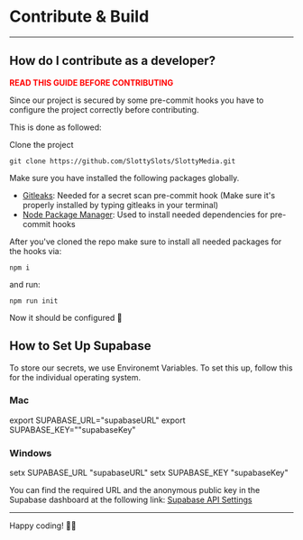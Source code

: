# Contribute & Build 

---

## How do I contribute as a developer?
<p style="color: red;"><b>READ THIS GUIDE BEFORE CONTRIBUTING</b></p>

Since our project is secured by some pre-commit hooks you have to configure the project correctly before contributing.

This is done as followed:

Clone the project

```git clone https://github.com/SlottySlots/SlottyMedia.git```

Make sure you have installed the following packages globally.

- <a href="https://gitleaks.io/">Gitleaks</a>: Needed for a secret scan pre-commit hook (Make sure it's properly installed by typing gitleaks in your terminal)
- <a href="https://www.npmjs.com/">Node Package Manager</a>: Used to install needed dependencies for pre-commit hooks

After you've cloned the repo make sure to install all needed packages for the hooks via:

```npm i```

and run:

```npm run init```

Now it should be configured 🚀

## How to Set Up Supabase
To store our secrets, we use Environemt Variables. To set this up, follow this for the individual operating system.

### Mac
export SUPABASE_URL="supabaseURL"
export SUPABASE_KEY=""supabaseKey"

### Windows
setx SUPABASE_URL "supabaseURL"
setx SUPABASE_KEY "supabaseKey"


You can find the required URL and the anonymous public key in the Supabase dashboard at the following link:
[Supabase API Settings](https://supabase.com/dashboard/project/oxihxgwmffwsuzthwaqo/settings/api)

---

Happy coding! 🥳🚀
